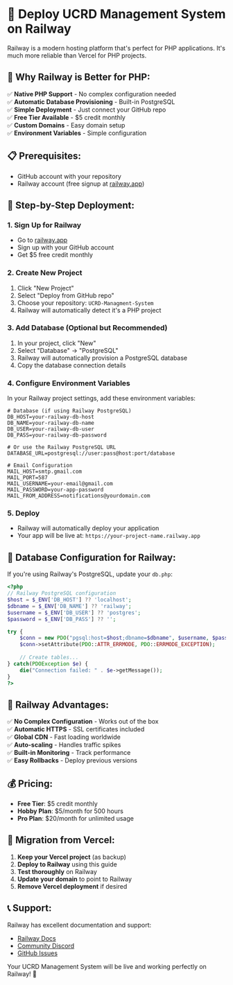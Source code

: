 # 🚀 Deploy UCRD Management System on Railway

Railway is a modern hosting platform that's perfect for PHP applications. It's much more reliable than Vercel for PHP projects.

## 🎯 Why Railway is Better for PHP:

✅ **Native PHP Support** - No complex configuration needed  
✅ **Automatic Database Provisioning** - Built-in PostgreSQL  
✅ **Simple Deployment** - Just connect your GitHub repo  
✅ **Free Tier Available** - $5 credit monthly  
✅ **Custom Domains** - Easy domain setup  
✅ **Environment Variables** - Simple configuration  

## 📋 Prerequisites:

- GitHub account with your repository
- Railway account (free signup at [railway.app](https://railway.app))

## 🚀 Step-by-Step Deployment:

### 1. **Sign Up for Railway**
- Go to [railway.app](https://railway.app)
- Sign up with your GitHub account
- Get $5 free credit monthly

### 2. **Create New Project**
1. Click "New Project"
2. Select "Deploy from GitHub repo"
3. Choose your repository: `UCRD-Managment-System`
4. Railway will automatically detect it's a PHP project

### 3. **Add Database (Optional but Recommended)**
1. In your project, click "New"
2. Select "Database" → "PostgreSQL"
3. Railway will automatically provision a PostgreSQL database
4. Copy the database connection details

### 4. **Configure Environment Variables**
In your Railway project settings, add these environment variables:

```env
# Database (if using Railway PostgreSQL)
DB_HOST=your-railway-db-host
DB_NAME=your-railway-db-name
DB_USER=your-railway-db-user
DB_PASS=your-railway-db-password

# Or use the Railway PostgreSQL URL
DATABASE_URL=postgresql://user:pass@host:port/database

# Email Configuration
MAIL_HOST=smtp.gmail.com
MAIL_PORT=587
MAIL_USERNAME=your-email@gmail.com
MAIL_PASSWORD=your-app-password
MAIL_FROM_ADDRESS=notifications@yourdomain.com
```

### 5. **Deploy**
- Railway will automatically deploy your application
- Your app will be live at: `https://your-project-name.railway.app`

## 🔧 Database Configuration for Railway:

If you're using Railway's PostgreSQL, update your `db.php`:

```php
<?php
// Railway PostgreSQL configuration
$host = $_ENV['DB_HOST'] ?? 'localhost';
$dbname = $_ENV['DB_NAME'] ?? 'railway';
$username = $_ENV['DB_USER'] ?? 'postgres';
$password = $_ENV['DB_PASS'] ?? '';

try {
    $conn = new PDO("pgsql:host=$host;dbname=$dbname", $username, $password);
    $conn->setAttribute(PDO::ATTR_ERRMODE, PDO::ERRMODE_EXCEPTION);
    
    // Create tables...
} catch(PDOException $e) {
    die("Connection failed: " . $e->getMessage());
}
?>
```

## 🎯 Railway Advantages:

✅ **No Complex Configuration** - Works out of the box  
✅ **Automatic HTTPS** - SSL certificates included  
✅ **Global CDN** - Fast loading worldwide  
✅ **Auto-scaling** - Handles traffic spikes  
✅ **Built-in Monitoring** - Track performance  
✅ **Easy Rollbacks** - Deploy previous versions  

## 💰 Pricing:

- **Free Tier**: $5 credit monthly
- **Hobby Plan**: $5/month for 500 hours
- **Pro Plan**: $20/month for unlimited usage

## 🔄 Migration from Vercel:

1. **Keep your Vercel project** (as backup)
2. **Deploy to Railway** using this guide
3. **Test thoroughly** on Railway
4. **Update your domain** to point to Railway
5. **Remove Vercel deployment** if desired

## 📞 Support:

Railway has excellent documentation and support:
- [Railway Docs](https://docs.railway.app)
- [Community Discord](https://discord.gg/railway)
- [GitHub Issues](https://github.com/railwayapp/railway)

Your UCRD Management System will be live and working perfectly on Railway! 🎉 